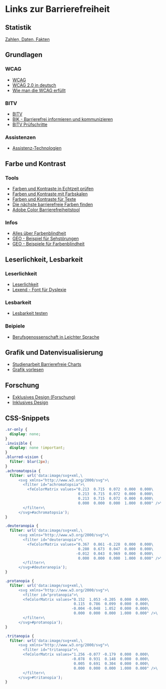 # Links zur Barrierefreiheit

## Statistik

[Zahlen, Daten, Fakten](https://www.bgw-online.de/bgw-online-de/service/medien-arbeitshilfen/medien-center/behindertenhilfe-in-deutschland-zahlen-daten-fakten-20896)

## Grundlagen

### WCAG

- [WCAG](https://www.w3.org/WAI/standards-guidelines/wcag/)
- [WCAG 2.0 in deutsch](https://www.einfach-fuer-alle.de/wcag2.0/uebersetzungen/WCAG20-de/)
- [Wie man die WCAG erfüllt](https://www.einfach-fuer-alle.de/wcag2.0/uebersetzungen/How-to-Meet-WCAG-2.0/#qr-text-equiv-all)

### BITV

- [BITV](https://www.gesetze-im-internet.de/bitv_2_0/BJNR184300011.html)
- [BIK - Barrierefrei informieren und kommunizieren](https://bik-fuer-alle.de/barrierefreiheit-umsetzen.html)
- [BITV Prüfschritte](https://ergebnis.bitvtest.de/pruefverfahren?tx_twbitvtest_procedure%5Baction%5D=show&tx_twbitvtest_procedure%5Bcontroller%5D=Procedure&tx_twbitvtest_procedure%5Bprocedure%5D=11&cHash=4a277975185785af9c687eb03489b3ef)

### Assistenzen

- [Assistenz-Technologien](https://www.weissenstein-bs.de/)

## Farbe und Kontrast

### Tools

- [Farben und Kontraste in Echtzeit prüfen](https://contrast-checker.glitch.me/)
- [Farben und Kontraste mit Farbskalen](https://colorbox.io/)
- [Farben und Kontraste für Texte](https://webaim.org/resources/contrastchecker/)
- [Die nächste barrierefreie Farben finden](https://www.learnui.design/tools/accessible-color-generator.html)
- [Adobe Color Barrierefreiheitstool](https://color.adobe.com/de/create/color-contrast-analyzer)

### Infos

- [Alles über Farbenblindheit](https://www.color-blindness.com/)
- [GEO - Beispiel für Sehstörungen](https://www.geo.de/wissen/gesundheit/22295-rtkl-augenkrankheiten-wie-menschen-mit-sehstoerungen-die-welt-wahrnehmen)
- [GEO - Beispiele für Farbenblindheit](https://www.geo.de/wissen/gesundheit/19493-rtkl-interaktive-bilder-wie-farbenblinde-menschen-die-welt-sehen)

## Leserlichkeit, Lesbarkeit

### Leserlichkeit

- [Leserlichkeit](https://www.leserlich.info/)
- [Lexend - Font für Dyslexie](https://www.lexend.com/)

### Lesbarkeit

- [Lesbarkeit testen](http://leichtlesbar.ch/html/)

### Beipiele

- [Berufsgenossenschaft in Leichter Sprache](https://www.bgw-online.de/bgw-online-de/begriffe-in-leichter-sprache-berufs-genossenschaft-einfach-28780)

## Grafik und Datenvisualisierung

- [Studienarbeit Barrierefreie Charts](https://courses.isds.tugraz.at/ivis/surveys/ss2021/ivis-ss2021-g1-survey-accessible-charts.pdf)
- [Grafik vorlesen](https://semanticresponsiveillustration.com/)

## Forschung

- [Exklusives Design (Forschung)](https://exclusive-design.vasilis.nl/)
- [Inklusives Design](https://inclusivedesignprinciples.org/)

## CSS-Snippets

```css
.sr-only {
  display: none;
}
.invisible {
  display: none !important;
}
.blurred-vision {
  filter: blur(2px);
}
.achromatopsia {
  filter: url('data:image/svg+xml,\
      <svg xmlns="http://www.w3.org/2000/svg">\
        <filter id="achromatopsia">\
          <feColorMatrix values="0.213  0.715  0.072  0.000  0.000\
                                 0.213  0.715  0.072  0.000  0.000\
                                 0.213  0.715  0.072  0.000  0.000\
                                 0.000  0.000  0.000  1.000  0.000" />\
        </filter>\
      </svg>#achromatopsia');
}

.deuteranopia {
  filter: url('data:image/svg+xml,\
      <svg xmlns="http://www.w3.org/2000/svg">\
        <filter id="deuteranopia">\
          <feColorMatrix values="0.367  0.861 -0.228  0.000  0.000\
                                 0.280  0.673  0.047  0.000  0.000\
                                -0.012  0.043  0.969  0.000  0.000\
                                 0.000  0.000  0.000  1.000  0.000" />\
        </filter>\
      </svg>#deuteranopia');
}

.protanopia {
  filter: url('data:image/svg+xml,\
      <svg xmlns="http://www.w3.org/2000/svg">\
        <filter id="protanopia">\
        <feColorMatrix values="0.152  1.053 -0.205  0.000  0.000\
                               0.115  0.786  0.099  0.000  0.000\
                              -0.004 -0.048  1.052  0.000  0.000\
                               0.000  0.000  0.000  1.000  0.000" />\
        </filter>\
      </svg>#protanopia');
}

.tritanopia {
  filter: url('data:image/svg+xml,\
      <svg xmlns="http://www.w3.org/2000/svg">\
        <filter id="tritanopia">\
        <feColorMatrix values="1.256 -0.077 -0.179  0.000  0.000\
                              -0.078  0.931  0.148  0.000  0.000\
                               0.005  0.691  0.304  0.000  0.000\
                               0.000  0.000  0.000  1.000  0.000" />\
        </filter>\
      </svg>#tritanopia');
}
```
